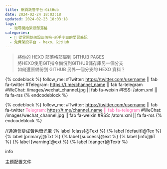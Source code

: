 ```yaml
---
title: 網頁託管平台-GitHub
date: 2024-02-24 18:03:18
updated: 2024-02-23 18:03:18
tags:
  - 從零開始架設部落格
categories: 
  - 🌴 從零開始架設部落格-新手小白的學習筆記
  - 免費架設平台 - hexo、GitHub
---
```

>將你的 HEXO 部落格部屬到 GITHUB PAGES	
>將HEXO使用GIT指令備份到GITHUB儲存庫另一個分支	
>如何還原備份到 GITHUB 另外一個分支的 HEXO 資料？
<!-- more -->

{% codeblock %}
follow_me:
  #Twitter: https://twitter.com/username || fab fa-twitter
  #Telegram: https://t.me/channel_name || fab fa-telegram
  #WeChat: /images/wechat_channel.jpg || fab fa-weixin
  #RSS: /atom.xml || fa fa-rss
{% endcodeblock %}


{% codeblock %}
follow_me:
  #Twitter: https://twitter.com/username || fab fa-twitter
 <font color=#ff69b4>Telegram: https://t.me/channel_name || fab fa-telegram</font> 
  #WeChat: /images/wechat_channel.jpg || fab fa-weixin
  #RSS: /atom.xml || fa fa-rss
{% endcodeblock %}

//通通會變成黃色螢光筆
{% label [class]@Text %}
{% label [default]@Tex %}
{% label [primary]@Txt %}
{% label [success]@ext %}
{% label [info]@T %}
{% label [warning]@ext %}
{% label [danger]@Textr %}

<div class="alert alert-info"><i class="fa fa-info"></i> info</div>

<span id="inline-blue">主題配置文件</span>